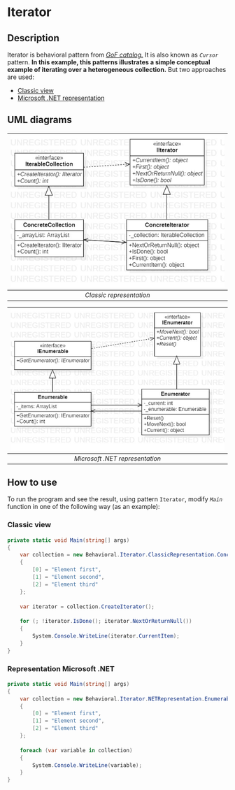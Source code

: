 # Iterator
## Description
Iterator is behavioral pattern from [*GoF catalog.*](https://en.wikipedia.org/wiki/Design_Patterns#Patterns_by_typehttps://en.wikipedia.org/wiki/Design_Patterns#Patterns_by_type)
It is also known as *`Cursor`* pattern. **In this example, this patterns illustrates a simple conceptual example of iterating over a heterogeneous collection.**
But two approaches are used:
* [Classic view](https://github.com/YarKa03Coder/Patterns/tree/main/Patterns/Patterns/Behavioral/Iterator/ClassicRepresentation)
* [Microsoft .NET representation](https://github.com/YarKa03Coder/Patterns/tree/main/Patterns/Patterns/Behavioral/Iterator/.NETRepresentation)
## UML diagrams
| ![](../../images/UmlClassDiagramClassicIterator.jpg) |
|:--:| 
| *Classic representation* |

| ![](../../images/UmlClassDiagram.NETIterator.jpg) |
|:--:|
| *Microsoft .NET representation* |
## How to use
To run the program and see the result, using pattern `Iterator`, modify *`Main`* function in one of the following way (as an example):
### Classic view
```c#
private static void Main(string[] args)
{
    var collection = new Behavioral.Iterator.ClassicRepresentation.ConcreteCollection
    {
        [0] = "Element first",
        [1] = "Element second",
        [2] = "Element third"
    };

    var iterator = collection.CreateIterator();

    for (; !iterator.IsDone(); iterator.NextOrReturnNull())
    {
        System.Console.WriteLine(iterator.CurrentItem);
    }
}
```
### Representation Microsoft .NET
```c#
private static void Main(string[] args)
{
    var collection = new Behavioral.Iterator.NETRepresentation.Enumerable()
    {
        [0] = "Element first",
        [1] = "Element second",
        [2] = "Element third"
    };

    foreach (var variable in collection)
    {
        System.Console.WriteLine(variable);
    }
}
```
